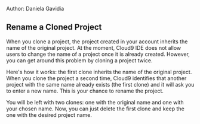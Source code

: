 Author: Daniela Gavidia

## Rename a Cloned Project

When you clone a project, the project created in your account inherits the name of the original project. At the moment, Cloud9 IDE does not allow users to change the name of a project once it is already created. However, you can get around this problem by cloning a project twice.

Here's how it works: the first clone inherits the name of the original project. When you clone the project a second time, Cloud9 identifies that another project with the same name already exists (the first clone) and it will ask you to enter a new name. This is your chance to rename the project.

You will be left with two clones: one with the original name and one with your chosen name. Now, you can just delete the first clone and keep the one with the desired project name.